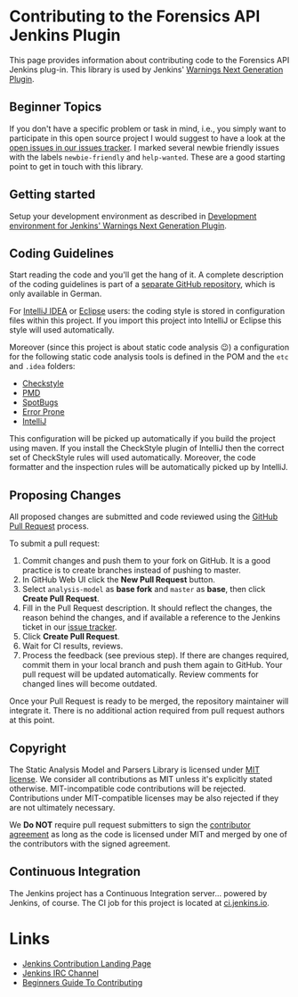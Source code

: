 # Contributing to the Forensics API Jenkins Plugin

This page provides information about contributing code to the Forensics API Jenkins plug-in. This
library is used by Jenkins' [Warnings Next Generation Plugin](https://github.com/jenkinsci/warnings-ng-plugin). 

## Beginner Topics

If you don't have a specific problem or task in mind, i.e.,  you simply want to participate in this open source project 
I would suggest to have a look at the 
[open issues in our issues tracker](https://issues.jenkins-ci.org/issues/?filter=-1&jql=resolution%20%3D%20Unresolved%20AND%20component%20%3D%20analysis-model%20AND%20labels%20in%20(help-wanted%2C%20newbie-friendly)%20order%20by%20updated%20DESC). 
I marked several newbie friendly issues with the labels `newbie-friendly` and `help-wanted`. These are a good starting
point to get in touch with this library.

## Getting started

Setup your development environment as described in 
[Development environment for Jenkins' Warnings Next Generation Plugin](https://github.com/uhafner/warnings-ng-plugin-devenv).

## Coding Guidelines

Start reading the code and you'll get the hang of it. A complete description of the 
coding guidelines is part of a [separate GitHub repository](https://github.com/uhafner/codingstyle), which 
is only available in German. 

For [IntelliJ IDEA](https://www.jetbrains.com/idea/) or [Eclipse](https://www.eclipse.org/) users: 
the coding style is stored in configuration files within this project. If you import this project into 
IntelliJ or Eclipse this style will used automatically. 

Moreover (since this project is about static code analysis :wink:) a configuration for the following static code
analysis tools is defined in the POM and the `etc` and `.idea` folders:
- [Checkstyle](http://checkstyle.sourceforge.net/)
- [PMD](https://pmd.github.io/)
- [SpotBugs](https://spotbugs.github.io)
- [Error Prone](http://errorprone.info)
- [IntelliJ](https://www.jetbrains.com/help/idea/code-inspection.html)

This configuration will be picked up automatically if you build the project using maven. If you install the CheckStyle 
plugin of IntelliJ then the correct set of CheckStyle rules will used automatically. Moreover, the code formatter and 
the inspection rules will be automatically picked up by IntelliJ.

## Proposing Changes

All proposed changes are submitted and code reviewed using the 
[GitHub Pull Request](https://help.github.com/articles/about-pull-requests/) process.

To submit a pull request:

1. Commit changes and push them to your fork on GitHub.
It is a good practice is to create branches instead of pushing to master.
2. In GitHub Web UI click the **New Pull Request** button.
3. Select `analysis-model` as **base fork** and `master` as **base**, then click **Create Pull Request**.
4. Fill in the Pull Request description. It should reflect the changes, the reason behind the changes, and if available a
reference to the Jenkins ticket in our [issue tracker](https://issues.jenkins-ci.org/).
5. Click **Create Pull Request**.
6. Wait for CI results, reviews. 
7. Process the feedback (see previous step). If there are changes required, commit them in your local branch and push them
again to GitHub. Your pull request will be updated automatically. Review comments for changed lines will become outdated.

Once your Pull Request is ready to be merged, the repository maintainer will integrate it.
There is no additional action required from pull request authors at this point.

## Copyright

The Static Analysis Model and Parsers Library  is licensed under [MIT license](./LICENSE). 
We consider all contributions as MIT unless it's explicitly stated otherwise. 
MIT-incompatible code contributions will be rejected.
Contributions under MIT-compatible licenses may be also rejected if they are not ultimately necessary.

We **Do NOT** require pull request submitters to sign the 
[contributor agreement](https://wiki.jenkins.io/display/JENKINS/Copyright+on+source+code)
as long as the code is licensed under MIT and merged by one of the contributors with the signed agreement.

## Continuous Integration

The Jenkins project has a Continuous Integration server... powered by Jenkins, of course.
The CI job for this project is located at [ci.jenkins.io](https://ci.jenkins.io/job/Plugins/job/analysis-model/).

# Links

* [Jenkins Contribution Landing Page](https://jenkins.io/paricipate/)
* [Jenkins IRC Channel](https://jenkins.io/chat/)
* [Beginners Guide To Contributing](https://wiki.jenkins.io/display/JENKINS/Beginners+Guide+to+Contributing)

